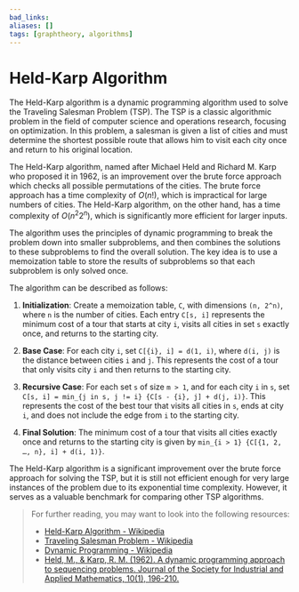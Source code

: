 ```yaml
---
bad_links: 
aliases: []
tags: [graphtheory, algorithms]
---
```

# Held-Karp Algorithm

The Held-Karp algorithm is a dynamic programming algorithm used to solve the Traveling Salesman Problem (TSP). The TSP is a classic algorithmic problem in the field of computer science and operations research, focusing on optimization. In this problem, a salesman is given a list of cities and must determine the shortest possible route that allows him to visit each city once and return to his original location.

The Held-Karp algorithm, named after Michael Held and Richard M. Karp who proposed it in 1962, is an improvement over the brute force approach which checks all possible permutations of the cities. The brute force approach has a time complexity of $O(n!)$, which is impractical for large numbers of cities. The Held-Karp algorithm, on the other hand, has a time complexity of $O(n^2 2^n)$, which is significantly more efficient for larger inputs.

The algorithm uses the principles of dynamic programming to break the problem down into smaller subproblems, and then combines the solutions to these subproblems to find the overall solution. The key idea is to use a memoization table to store the results of subproblems so that each subproblem is only solved once.

The algorithm can be described as follows:

1. **Initialization**: Create a memoization table, `C`, with dimensions `(n, 2^n)`, where `n` is the number of cities. Each entry `C[s, i]` represents the minimum cost of a tour that starts at city `i`, visits all cities in set `s` exactly once, and returns to the starting city.

2. **Base Case**: For each city `i`, set `C[{i}, i] = d(1, i)`, where `d(i, j)` is the distance between cities `i` and `j`. This represents the cost of a tour that only visits city `i` and then returns to the starting city.

3. **Recursive Case**: For each set `s` of size `m > 1`, and for each city `i` in `s`, set `C[s, i] = min_{j in s, j != i} {C[s - {i}, j] + d(j, i)}`. This represents the cost of the best tour that visits all cities in `s`, ends at city `i`, and does not include the edge from `i` to the starting city.

4. **Final Solution**: The minimum cost of a tour that visits all cities exactly once and returns to the starting city is given by `min_{i > 1} {C[{1, 2, …, n}, i] + d(i, 1)}`.

The Held-Karp algorithm is a significant improvement over the brute force approach for solving the TSP, but it is still not efficient enough for very large instances of the problem due to its exponential time complexity. However, it serves as a valuable benchmark for comparing other TSP algorithms.

> For further reading, you may want to look into the following resources:
> - [Held-Karp Algorithm - Wikipedia](https://www.google.com/search?q=Held-Karp+algorithm)
> - [Traveling Salesman Problem - Wikipedia](https://www.google.com/search?q=Traveling+Salesman+Problem)
> - [Dynamic Programming - Wikipedia](https://www.google.com/search?q=Dynamic+Programming)
> - [Held, M., & Karp, R. M. (1962). A dynamic programming approach to sequencing problems. Journal of the Society for Industrial and Applied Mathematics, 10(1), 196-210.](https://scholar.google.com/scholar?hl=en&as_sdt=0%2C5&q=A+dynamic+programming+approach+to+sequencing+problems&btnG=)